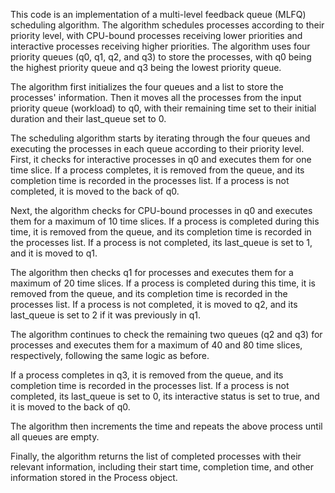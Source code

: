This code is an implementation of a multi-level feedback queue (MLFQ) scheduling algorithm. The algorithm schedules processes according to their priority level, with CPU-bound processes receiving lower priorities and interactive processes receiving higher priorities. The algorithm uses four priority queues (q0, q1, q2, and q3) to store the processes, with q0 being the highest priority queue and q3 being the lowest priority queue.

The algorithm first initializes the four queues and a list to store the processes' information. Then it moves all the processes from the input priority queue (workload) to q0, with their remaining time set to their initial duration and their last_queue set to 0.

The scheduling algorithm starts by iterating through the four queues and executing the processes in each queue according to their priority level. First, it checks for interactive processes in q0 and executes them for one time slice. If a process completes, it is removed from the queue, and its completion time is recorded in the processes list. If a process is not completed, it is moved to the back of q0.

Next, the algorithm checks for CPU-bound processes in q0 and executes them for a maximum of 10 time slices. If a process is completed during this time, it is removed from the queue, and its completion time is recorded in the processes list. If a process is not completed, its last_queue is set to 1, and it is moved to q1.

The algorithm then checks q1 for processes and executes them for a maximum of 20 time slices. If a process is completed during this time, it is removed from the queue, and its completion time is recorded in the processes list. If a process is not completed, it is moved to q2, and its last_queue is set to 2 if it was previously in q1.

The algorithm continues to check the remaining two queues (q2 and q3) for processes and executes them for a maximum of 40 and 80 time slices, respectively, following the same logic as before.

If a process completes in q3, it is removed from the queue, and its completion time is recorded in the processes list. If a process is not completed, its last_queue is set to 0, its interactive status is set to true, and it is moved to the back of q0.

The algorithm then increments the time and repeats the above process until all queues are empty.

Finally, the algorithm returns the list of completed processes with their relevant information, including their start time, completion time, and other information stored in the Process object.